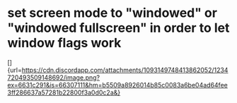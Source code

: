 # set screen mode to "windowed" or "windowed fullscreen" in order to let window flags work

[]{url=https://cdn.discordapp.com/attachments/1093149748413862052/1234720493509148692/image.png?ex=6631c291&is=66307111&hm=b5509a8926014b85c0083a6be04ad64fee3ff286637a57281b22800f3a0d0c2a&}
